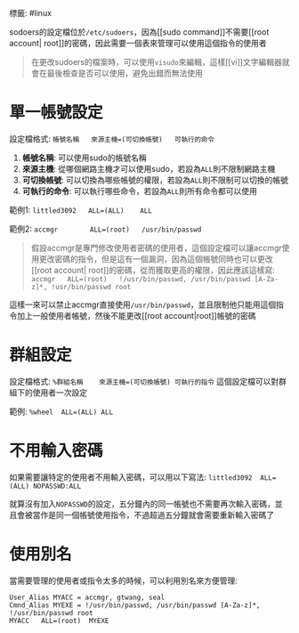 標籤: #linux 

sodoers的設定檔位於`/etc/sudoers`，因為[[sudo command]]不需要[[root account| root]]的密碼，因此需要一個表來管理可以使用這個指令的使用者

> 在更改sudoers的檔案時，可以使用`visudo`來編輯，這樣[[vi]]文字編輯器就會在最後檢查是否可以使用，避免出錯而無法使用

# 單一帳號設定

設定檔格式: `帳號名稱   來源主機=(可切換帳號)   可執行的命令`
1. **帳號名稱**: 可以使用sudo的帳號名稱
2. **來源主機**: 從哪個網路主機才可以使用sudo，若設為`ALL`則不限制網路主機
3. **可切換帳號**: 可以切換為哪些帳號的權限，若設為`ALL`則不限制可以切換的帳號
4. **可執行的命令**: 可以執行哪些命令，若設為`ALL`則所有命令都可以使用

範例1: `littled3092   ALL=(ALL)    ALL`

範例2: `accmgr        ALL=(root)   /usr/bin/passwd`
> 假設accmgr是專門修改使用者密碼的使用者，這個設定檔可以讓accmgr使用更改密碼的指令，但是這有一個漏洞，因為這個帳號同時也可以更改[[root account| root]]的密碼，從而獲取更高的權限，因此應該這樣寫:
`accmgr   ALL=(root)   !/usr/bin/passwd, /usr/bin/passwd [A-Za-z]*, !usr/bin/passwd root`

這樣一來可以禁止accmgr直接使用`/usr/bin/passwd`，並且限制他只能用這個指令加上一般使用者帳號，然後不能更改[[root account|root]]帳號的密碼


# 群組設定

設定檔格式: `%群組名稱    來源主機=(可切換帳號) 可執行的指令`
這個設定檔可以對群組下的使用者一次設定

範例: `%wheel  ALL=(ALL) ALL`



# 不用輸入密碼

如果需要讓特定的使用者不用輸入密碼，可以用以下寫法:
`littled3092  ALL=(ALL) NOPASSWD:ALL`

就算沒有加入`NOPASSWD`的設定，五分鐘內的同一帳號也不需要再次輸入密碼，並且會被當作是同一個帳號使用指令，不過超過五分鐘就會需要重新輸入密碼了


# 使用別名
當需要管理的使用者或指令太多的時候，可以利用別名來方便管理: 
```
User_Alias MYACC = accmgr, gtwang, seal
Cmnd_Alias MYEXE = !/usr/bin/passwd, /usr/bin/passwd [A-Za-z]*, !/usr/bin/passwd root
MYACC   ALL=(root)  MYEXE
```